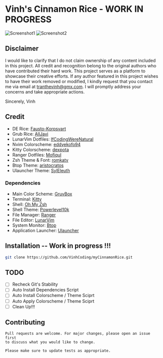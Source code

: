 # Vinh's Cinnamon Rice - WORK IN PROGRESS
![Screenshot1](https://i.imgur.com/kHpVghw.png)
![Screenshot2](https://i.imgur.com/Fglf4Ep.png)

## Disclaimer

I would like to clarify that I do not claim ownership of any content included in this project. All credit and recognition belong to the original authors who have contributed their hard work. This project serves as a platform to showcase their creative efforts.
If any author featured in this project wishes to have their work removed or modified, I kindly request that you contact me via email at tranthevinh@gmx.com. I will promptly address your concerns and take appropriate actions.

Sincerely,
Vinh

## Credit
+ DE Rice: [Fausto-Korpsvart](https://github.com/Fausto-Korpsvart/Gruvbox-GTK-Theme)
+ Grub Rice: [AllJavi](https://github.com/AllJavi/tartarus-grub)
+ LunarVim Dotfiles: [IfCodingWereNatural](https://github.com/IfCodingWereNatural/minimal-nvim/tree/lunarvim)
+ Nvim Colorscheme: [eddyekofo94](https://github.com/eddyekofo94/gruvbox-flat.nvim)
+ Kitty Colorscheme: [dexpota](https://github.com/dexpota/kitty-themes)
+ Ranger Dotfiles: [Mofiqul](https://github.com/Mofiqul/i3-gaps-gruvbox-material/)
+ Zsh Theme & Font: [romkatv](https://github.com/romkatv/powerlevel10k)
+ Btop Theme: [aristocratos](https://github.com/aristocratos/bpytop) 
+ Ulauncher Theme: [SylEleuth](https://github.com/SylEleuth/ulauncher-gruvbox)

### Dependencies 
+ Main Color Scheme: [GruvBox](https://github.com/morhetz/gruvbox)
+ Terminal: [Kitty](https://github.com/kovidgoyal/kitty)
+ Shell: [Oh My Zsh](https://github.com/ohmyzsh/ohmyzsh)
+ Shell Theme: [Powerlevel10k](https://github.com/romkatv/powerlevel10k)
+ File Manager: [Ranger](https://github.com/ranger/ranger)
+ File Editor: [LunarVim](https://github.com/LunarVim/LunarVim) 
+ System Monitor: [Btop](https://github.com/aristocratos/bpytop)
+ Application Launcher: [Ulauncher](https://github.com/Ulauncher/Ulauncher)

## Installation -- Work in progress !!!

```bash
git clone https://github.com/VinhCoding/myCinnamonRice.git
```

## TODO
- [ ]  Recheck Git's Stability
- [ ]  Auto Install Dependencies Script
- [ ]  Auto Install Colorscheme / Theme Sciprt
- [ ]  Auto Apply Colorscheme / Theme Sciprt
- [ ]  Clean Up!!!

## Contributing
```
Pull requests are welcome. For major changes, please open an issue first
to discuss what you would like to change.

Please make sure to update tests as appropriate.
```

